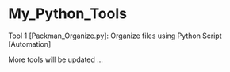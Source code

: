 # My_Python_Tools
Tool 1 [Packman_Organize.py]: Organize files using Python Script [Automation] 

More tools will be updated ...
